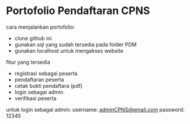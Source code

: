 # Portofolio Pendaftaran CPNS

cara menjalankan portofolio:
- clone github ini
- gunakan sql yang sudah tersedia pada folder PDM
- gunakan localhost untuk mengakses website

fitur yang tersedia
- registrasi sebagai peserta
- pendaftaran peserta
- cetak bukti pendaftara (pdf)
- login sebagai admin
- verifikasi peserta

untuk login sebagai admin:
username: adminCPNS@email.com
password: 12345
